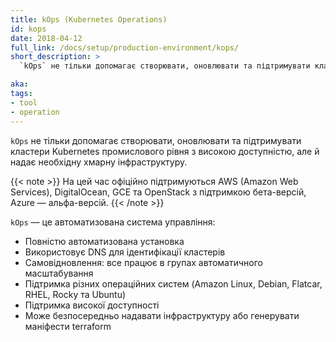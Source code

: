 ```yaml
---
title: kOps (Kubernetes Operations)
id: kops
date: 2018-04-12
full_link: /docs/setup/production-environment/kops/
short_description: >
  `kOps` не тільки допомагає створювати, оновлювати та підтримувати кластери Kubernetes промислового рівня з високою доступністю, але й надає необхідну хмарну інфраструктуру.

aka: 
tags:
- tool
- operation
---
```


`kOps` не тільки допомагає створювати, оновлювати та підтримувати кластери Kubernetes промислового рівня з високою доступністю, але й надає необхідну хмарну інфраструктуру.

<!--more--> 

{{< note >}}
На цей час офіційно підтримуються AWS (Amazon Web Services), DigitalOcean, GCE та OpenStack з підтримкою бета-версій, Azure — альфа-версій.
{{< /note >}}

`kOps` — це автоматизована система управління:

* Повністю автоматизована установка
* Використовує DNS для ідентифікації кластерів
* Самовідновлення: все працює в групах автоматичного масштабування
* Підтримка різних операційних систем (Amazon Linux, Debian, Flatcar, RHEL, Rocky та Ubuntu)
* Підтримка високої доступності
* Може безпосередньо надавати інфраструктуру або генерувати маніфести terraform
